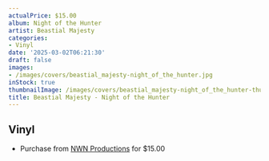 ```yaml
---
actualPrice: $15.00
album: Night of the Hunter
artist: Beastial Majesty
categories:
- Vinyl
date: '2025-03-02T06:21:30'
draft: false
images:
- /images/covers/beastial_majesty-night_of_the_hunter.jpg
inStock: true
thumbnailImage: /images/covers/beastial_majesty-night_of_the_hunter-thumb.jpg
title: Beastial Majesty - Night of the Hunter
---
```


## Vinyl
* Purchase from [NWN Productions](http://shop.nwnprod.com/index.php?route=product/product&path=76&product_id=47544&sort=pd.name&order=ASC) for $15.00
